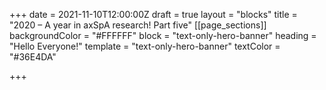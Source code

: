 +++
date = 2021-11-10T12:00:00Z
draft = true
layout = "blocks"
title = "2020 – A year in axSpA research! Part five"
[[page_sections]]
backgroundColor = "#FFFFFF"
block = "text-only-hero-banner"
heading = "Hello Everyone!"
template = "text-only-hero-banner"
textColor = "#36E4DA"

+++
